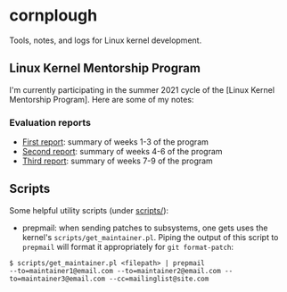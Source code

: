 # cornplough
Tools, notes, and logs for Linux kernel development.

## Linux Kernel Mentorship Program

I'm currently participating in the summer 2021 cycle of the [Linux Kernel Mentorship Program]. Here are some of my notes:

### Evaluation reports
- [First report](/notes/report1.md): summary of weeks 1-3 of the program
- [Second report](/notes/report2.md): summary of weeks 4-6 of the program
- [Third report](/notes/report3.md): summary of weeks 7-9 of the program

## Scripts

Some helpful utility scripts (under [scripts/](scripts/)):
- prepmail: when sending patches to subsystems, one gets uses the kernel's `scripts/get_maintainer.pl`. Piping the output of this script to `prepmail` will format it appropriately for `git format-patch`:
```
$ scripts/get_maintainer.pl <filepath> | prepmail
--to=maintainer1@email.com --to=maintainer2@email.com --to=maintainer3@email.com --cc=mailinglist@site.com
```
